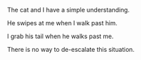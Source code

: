 The cat and I have a simple understanding.

He swipes at me when I walk past him.

I grab his tail when he walks past me.

There is no way to de-escalate this situation.